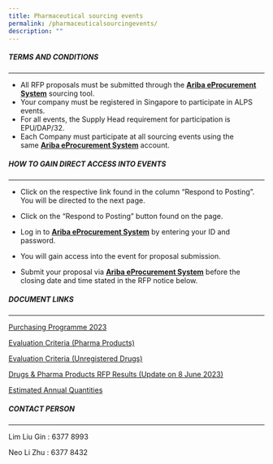 ```yaml
---
title: Pharmaceutical sourcing events
permalink: /pharmaceuticalsourcingevents/
description: ""
---
```

##### TERMS AND CONDITIONS
___________________________________________________
* All RFP proposals must be submitted through the [**Ariba eProcurement System**](https://www.ariba.com/) sourcing tool.
* Your company must be registered in Singapore to participate in ALPS events.
*  For all events, the Supply Head requirement for participation is EPU/DAP/32.
*  Each Company must participate at all sourcing events using the same [**Ariba eProcurement System**](https://www.ariba.com/) account.

##### HOW TO GAIN DIRECT ACCESS INTO EVENTS
____________________________________________________________
* Click on the respective link found in the column “Respond to Posting”. You will be directed to the next page.

* Click on the “Respond to Posting” button found on the page.

* Log in to [**Ariba eProcurement System**](https://www.ariba.com/) by entering your ID and password.

* You will gain access into the event for proposal submission.
* Submit your proposal via [**Ariba eProcurement System**](https://www.ariba.com/) before the closing date and time stated in the RFP notice below.

##### DOCUMENT LINKS
____________________________________________________________

[Purchasing Programme 2023]()

[Evaluation Criteria (Pharma Products)]()

[Evaluation Criteria (Unregistered Drugs)]()

[Drugs & Pharma Products RFP Results (Update on 8 June 2023)](/files/Pharma%20Sourcing%20Events/rfp%20results.pdf)

[Estimated Annual Quantities](/files/Pharma%20Sourcing%20Events/estimated_annual_quantities_of_pharma_products.pdf)


##### CONTACT PERSON
____________________________________________________________

Lim Liu Gin : 6377 8993

Neo Li Zhu : 6377 8432